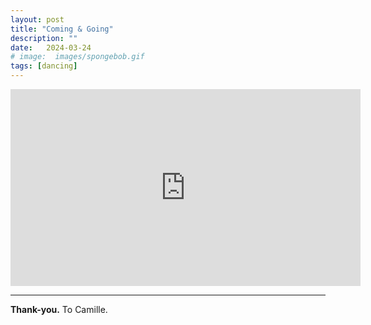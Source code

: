 ```yaml
---
layout: post
title: "Coming & Going"
description: ""
date:   2024-03-24
# image:  images/spongebob.gif
tags: [dancing]
---
```


<iframe width="560" height="315" src="https://www.youtube-nocookie.com/embed/tDGljLvUrF0?si=vDLd9XOo1QEtOKni" frameborder="0" allowfullscreen></iframe>

---

**Thank-you.** To Camille.